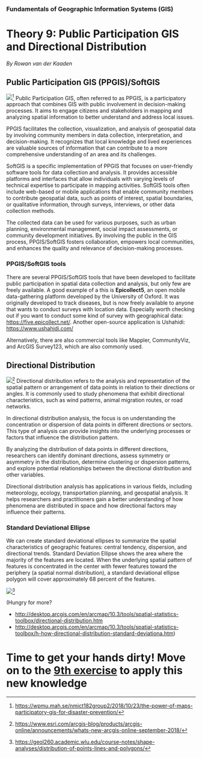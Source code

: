 ### Fundamentals of Geographic Information Systems (GIS)

# Theory 9: Public Participation GIS and Directional Distribution

*By Rowan van der Kaaden*

## Public Participation GIS (PPGIS)/SoftGIS
![](https://wpmu.mah.se/nmict182group2/files/2018/10/Dl_p7DwXoAAr2zA.jpg)[^1]
Public Participation GIS, often referred to as PPGIS, is a participatory approach that combines GIS with public involvement in decision-making processes. It aims to engage citizens and stakeholders in mapping and analyzing spatial information to better understand and address local issues.

PPGIS facilitates the collection, visualization, and analysis of geospatial data by involving community members in data collection, interpretation, and decision-making. It recognizes that local knowledge and lived experiences are valuable sources of information that can contribute to a more comprehensive understanding of an area and its challenges.

SoftGIS is a specific implementation of PPGIS that focuses on user-friendly software tools for data collection and analysis. It provides accessible platforms and interfaces that allow individuals with varying levels of technical expertise to participate in mapping activities. SoftGIS tools often include web-based or mobile applications that enable community members to contribute geospatial data, such as points of interest, spatial boundaries, or qualitative information, through surveys, interviews, or other data collection methods.

The collected data can be used for various purposes, such as urban planning, environmental management, social impact assessments, or community development initiatives. By involving the public in the GIS process, PPGIS/SoftGIS fosters collaboration, empowers local communities, and enhances the quality and relevance of decision-making processes.

### PPGIS/SoftGIS tools
There are several PPGIS/SoftGIS tools that have been developed to facilitate public participation in spatial data collection and analysis, but only few are freely available. A good example of a this is **Epicollect5**, an open mobile data-gathering platform developed by the University of Oxford. It was originally developed to track diseases, but is now freely available to anyone that wants to conduct surveys with location data. Especially worth checking out if you want to conduct some kind of survey with geographical data: https://five.epicollect.net/. Another open-source application is Ushahidi: https://www.ushahidi.com/

Alternatively, there are also commercial tools like Mappler, CommunityViz, and ArcGIS Survey123, which are also commonly used.

## Directional Distribution
![](https://www.esri.com/arcgis-blog/wp-content/uploads/2018/09/sept-18.jpg)[^2]
Directional distribution refers to the analysis and representation of the spatial pattern or arrangement of data points in relation to their directions or angles. It is commonly used to study phenomena that exhibit directional characteristics, such as wind patterns, animal migration routes, or road networks.

In directional distribution analysis, the focus is on understanding the concentration or dispersion of data points in different directions or sectors. This type of analysis can provide insights into the underlying processes or factors that influence the distribution pattern.

By analyzing the distribution of data points in different directions, researchers can identify dominant directions, assess symmetry or asymmetry in the distribution, determine clustering or dispersion patterns, and explore potential relationships between the directional distribution and other variables.

Directional distribution analysis has applications in various fields, including meteorology, ecology, transportation planning, and geospatial analysis. It helps researchers and practitioners gain a better understanding of how phenomena are distributed in space and how directional factors may influence their patterns.

### Standard Deviational Ellipse
We can create standard deviational ellipses to summarize the spatial characteristics of geographic features: central tendency, dispersion, and directional trends. Standard Deviation Ellipse shows the area where the majority of the features are located. When the underlying spatial pattern of features is concentrated in the center with fewer features toward the periphery (a spatial normal distribution), a standard deviational ellipse polygon will cover approximately 68 percent of the features.

![](https://geol260.academic.wlu.edu/files/lecture_notes/standardellipse_stat.gif)[^3]

(Hungry for more? 
- http://desktop.arcgis.com/en/arcmap/10.3/tools/spatial-statistics-toolbox/directional-distribution.htm
- http://desktop.arcgis.com/en/arcmap/10.3/tools/spatial-statistics-toolbox/h-how-directional-distribution-standard-deviationa.htm)

# Time to get your hands dirty! Move on to the [9th exercise](https://github.com/Tampere-University-Urban-Physics/fundamentals-of-gis/blob/master/Content/9_Exercise.md) to apply this new knowledge

[^1]: https://wpmu.mah.se/nmict182group2/2018/10/23/the-power-of-maps-participatory-gis-for-disaster-prevention/
[^2]: https://www.esri.com/arcgis-blog/products/arcgis-online/announcements/whats-new-arcgis-online-september-2018/
[^3]: https://geol260.academic.wlu.edu/course-notes/shape-analyses/distribution-of-points-lines-and-polygons/




<!--stackedit_data:
eyJoaXN0b3J5IjpbLTEzOTk1NTE2OTQsLTIwMDE0MDYwNTAsLT
IxMzQ5OTM3NTgsLTEzMjU2NzkzMzQsNTc4NDQ0MTg0LDI5Nzk5
OTU1Niw2MzU1MTEyMTYsLTkxOTU2MDk0NSw3MzA5OTgxMTZdfQ
==
-->
